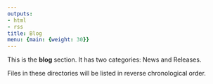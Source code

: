 ```yaml
---
outputs:
- html
- rss
title: Blog
menu: {main: {weight: 30}}
---
```


This is the **blog** section. It has two categories: News and Releases.

Files in these directories will be listed in reverse chronological order.
